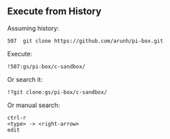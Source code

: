 Execute from History
--------------------

  Assuming history:

    507  git clone https://github.com/arunh/pi-box.git

  Execute:

    !507:gs/pi-box/c-sandbox/

  Or search it:

    !?git clone:gs/pi-box/c-sandbox/

  Or manual search:

    ctrl-r
    <type> -> <right-arrow>
    edit